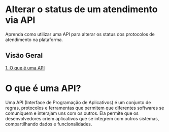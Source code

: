 # Alterar o status de um atendimento via API
Aprenda como utilizar uma API para alterar os status dos protocolos de atendimento na plataforma. 

## Visão Geral
[1. O que é uma API](https://github.com/lhenriquuee/Alterar-o-status-de-atendimento-via-API/edit/main/README.md#o-que-%C3%A9-uma-api)


# O que é uma API?
Uma API (Interface de Programação de Aplicativos) é um conjunto de regras, protocolos e ferramentas que permitem que diferentes softwares se comuniquem e interajam uns com os outros. 
Ela permite que os desenvolvedores criem aplicativos que se integrem com outros sistemas, compartilhando dados e funcionalidades.
